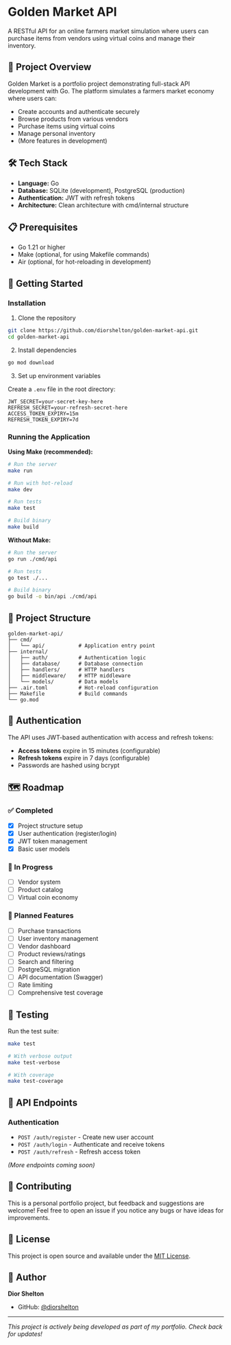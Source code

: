 # Golden Market API

A RESTful API for an online farmers market simulation where users can purchase items from vendors using virtual coins and manage their inventory.

## 🎯 Project Overview

Golden Market is a portfolio project demonstrating full-stack API development with Go. The platform simulates a farmers market economy where users can:

- Create accounts and authenticate securely
- Browse products from various vendors
- Purchase items using virtual coins
- Manage personal inventory
- (More features in development)

## 🛠 Tech Stack

- **Language:** Go
- **Database:** SQLite (development), PostgreSQL (production)
- **Authentication:** JWT with refresh tokens
- **Architecture:** Clean architecture with cmd/internal structure

## 📋 Prerequisites

- Go 1.21 or higher
- Make (optional, for using Makefile commands)
- Air (optional, for hot-reloading in development)

## 🚀 Getting Started

### Installation

1. Clone the repository

```bash
git clone https://github.com/diorshelton/golden-market-api.git
cd golden-market-api
```

2. Install dependencies

```bash
go mod download
```

3. Set up environment variables

Create a `.env` file in the root directory:

```env
JWT_SECRET=your-secret-key-here
REFRESH_SECRET=your-refresh-secret-here
ACCESS_TOKEN_EXPIRY=15m
REFRESH_TOKEN_EXPIRY=7d
```

### Running the Application

**Using Make (recommended):**

```bash
# Run the server
make run

# Run with hot-reload
make dev

# Run tests
make test

# Build binary
make build
```

**Without Make:**

```bash
# Run the server
go run ./cmd/api

# Run tests
go test ./...

# Build binary
go build -o bin/api ./cmd/api
```

## 📁 Project Structure

```
golden-market-api/
├── cmd/
│   └── api/           # Application entry point
├── internal/
│   ├── auth/          # Authentication logic
│   ├── database/      # Database connection
│   ├── handlers/      # HTTP handlers
│   ├── middleware/    # HTTP middleware
│   └── models/        # Data models
├── .air.toml          # Hot-reload configuration
├── Makefile           # Build commands
└── go.mod
```

## 🔐 Authentication

The API uses JWT-based authentication with access and refresh tokens:

- **Access tokens** expire in 15 minutes (configurable)
- **Refresh tokens** expire in 7 days (configurable)
- Passwords are hashed using bcrypt

## 🗺 Roadmap

### ✅ Completed

- [x] Project structure setup
- [x] User authentication (register/login)
- [x] JWT token management
- [x] Basic user models

### 🚧 In Progress

- [ ] Vendor system
- [ ] Product catalog
- [ ] Virtual coin economy

### 📅 Planned Features

- [ ] Purchase transactions
- [ ] User inventory management
- [ ] Vendor dashboard
- [ ] Product reviews/ratings
- [ ] Search and filtering
- [ ] PostgreSQL migration
- [ ] API documentation (Swagger)
- [ ] Rate limiting
- [ ] Comprehensive test coverage

## 🧪 Testing

Run the test suite:

```bash
make test

# With verbose output
make test-verbose

# With coverage
make test-coverage
```

## 📝 API Endpoints

### Authentication

- `POST /auth/register` - Create new user account
- `POST /auth/login` - Authenticate and receive tokens
- `POST /auth/refresh` - Refresh access token

_(More endpoints coming soon)_

## 🤝 Contributing

This is a personal portfolio project, but feedback and suggestions are welcome! Feel free to open an issue if you notice any bugs or have ideas for improvements.

## 📄 License

This project is open source and available under the [MIT License](LICENSE).

## 👤 Author

**Dior Shelton**

- GitHub: [@diorshelton](https://github.com/diorshelton)

---

_This project is actively being developed as part of my portfolio. Check back for updates!_
